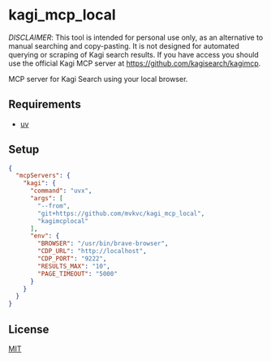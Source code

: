 # kagi_mcp_local

*DISCLAIMER*: This tool is intended for personal use only, as an alternative to manual searching and copy-pasting. It is not designed for automated querying or scraping of Kagi search results. If you have access you should use the official Kagi MCP server at https://github.com/kagisearch/kagimcp.

MCP server for Kagi Search using your local browser.

## Requirements

- [uv](https://docs.astral.sh/uv/getting-started/installation/)

## Setup

```json
{
  "mcpServers": {
    "kagi": {
      "command": "uvx",
      "args": [
        "--from",
        "git+https://github.com/mvkvc/kagi_mcp_local",
        "kagimcplocal"
      ],
      "env": {
        "BROWSER": "/usr/bin/brave-browser",
        "CDP_URL": "http://localhost",
        "CDP_PORT": "9222",
        "RESULTS_MAX": "10",
        "PAGE_TIMEOUT": "5000"
      }
    }
  }
}
```

## License

[MIT](./LICENSE.md)